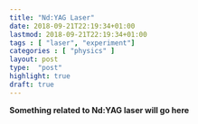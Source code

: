 ```yaml
---
title: "Nd:YAG Laser"
date: 2018-09-21T22:19:34+01:00
lastmod: 2018-09-21T22:19:34+01:00
tags : [ "laser", "experiment"]
categories : [ "physics" ]
layout: post
type:  "post"
highlight: true
draft: true
---
```


**Something related to Nd:YAG laser will go here**
